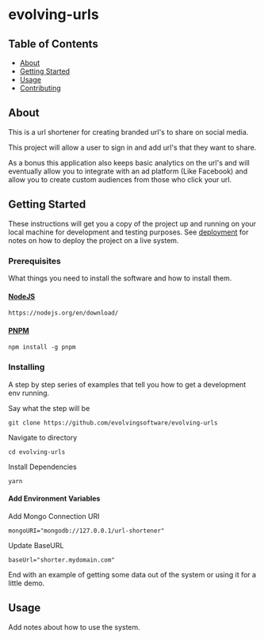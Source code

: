 # evolving-urls

## Table of Contents

- [About](#about)
- [Getting Started](#getting_started)
- [Usage](#usage)
- [Contributing](../CONTRIBUTING.md)

## About <a name = "about"></a>

This is a url shortener for creating branded url's to share on social media.

This project will allow a user to sign in and add url's that they want to share.

As a bonus this application also keeps basic analytics on the url's and will eventually allow you to integrate with an ad platform (Like Facebook) and allow you to create custom audiences from those who click your url.

## Getting Started <a name = "getting_started"></a>

These instructions will get you a copy of the project up and running on your local machine for development and testing purposes. See [deployment](#deployment) for notes on how to deploy the project on a live system.

### Prerequisites

What things you need to install the software and how to install them.

#### [NodeJS](https://nodejs.org/en/)

```
https://nodejs.org/en/download/
```

#### [PNPM](https://pnpm.io/")

```
npm install -g pnpm
```



### Installing

A step by step series of examples that tell you how to get a development env running.

Say what the step will be

```
git clone https://github.com/evolvingsoftware/evolving-urls
```

Navigate to directory

```
cd evolving-urls
```

Install Dependencies

```
yarn
```

#### Add Environment Variables

Add Mongo Connection URI

```
mongoURI="mongodb://127.0.0.1/url-shortener"
```
Update BaseURL
```
baseUrl="shorter.mydomain.com"
```

End with an example of getting some data out of the system or using it for a little demo.

## Usage <a name = "usage"></a>

Add notes about how to use the system.
